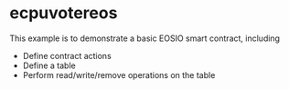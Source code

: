 # ecpuvotereos

This example is to demonstrate a basic EOSIO smart contract, including

- Define contract actions
- Define a table
- Perform read/write/remove operations on the table
